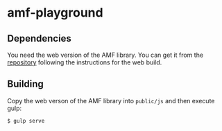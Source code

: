 # amf-playground

## Dependencies

You need the web version of the AMF library. You can get it from the [repository](https://github.com/raml-org/api-modelling-framework) following the instructions for the web build.

## Building

Copy the web verson of the AMF library into ``public/js`` and then execute gulp:

``` bash
$ gulp serve
```
